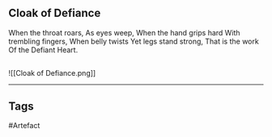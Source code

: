## Cloak of Defiance
When the throat roars,
As eyes weep,
When the hand grips hard
With trembling fingers,
When belly twists
Yet legs stand strong,
That is the work
Of the Defiant Heart.
## 
![[Cloak of Defiance.png]]

---
## Tags
#Artefact